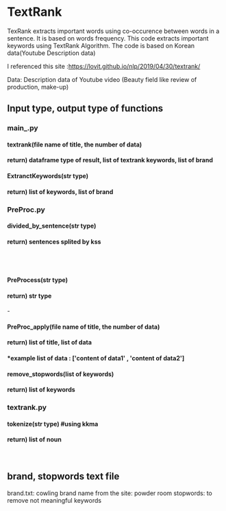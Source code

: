 # TextRank
TexRank extracts important words using co-occurence between words in a sentence. It is based on words frequency.
This code extracts important keywords using TextRank Algorithm. The code is based on Korean data(Youtube Description data)

I referenced this site :https://lovit.github.io/nlp/2019/04/30/textrank/

Data: Description data of Youtube video (Beauty field like review of production, make-up)

<h2>Input type, output type of functions </h2>

<h3>main_.py</h3>
<h4>textrank(file name of title, the number of data)</h4>
<h4>    return) dataframe type of result, list of textrank keywords, list of brand</h4>

<h4>ExtranctKeywords(str type)</h4>
<h4>return) list of keywords, list of brand</h4>



<h3>PreProc.py
<h4>divided_by_sentence(str type)</h4>
<h4>return) sentences splited by kss</h4>
<br> <br>
<h4>PreProcess(str type)</h4>
<h4>return) str type</h4>
-
<h4>PreProc_apply(file name of title, the number of data)</h4>
<h4>return) list of title, list of data</h4>
<h4>*example list of data : ['content of data1' , 'content of data2']</h4>
<h4>remove_stopwords(list of keywords)</h4>
<h4>return) list of keywords</h4>


<h3>textrank.py</h3>
<h4>tokenize(str type) #using kkma</h4>
<h4>return) list of noun</h4>
    <br>
<h2>brand, stopwords text file</h2>
brand.txt: cowling brand name from the site: powder room
stopwords: to remove not meaningful keywords
  
  
